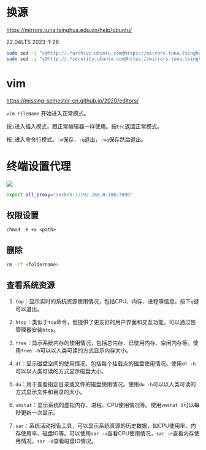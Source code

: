 # 换源

https://mirrors.tuna.tsinghua.edu.cn/help/ubuntu/


22.04LTS 2023-1-28
```bash
sudo sed -i "s@http://.*archive.ubuntu.com@https://mirrors.tuna.tsinghua.edu.cn@g" /etc/apt/sources.list
sudo sed -i "s@http://.*security.ubuntu.com@https://mirrors.tuna.tsinghua.edu.cn@g" /etc/apt/sources.list
```

# vim

https://missing-semester-cn.github.io/2020/editors/

```vim FileName```
开始进入正常模式。

按`i`进入插入模式，跟正常编辑器一样使用。按`Esc`返回正常模式。

按`:`进入命令行模式。`:w`保存，`:q`退出，`:wq`保存然后退出。


# 终端设置代理

![](PasteImage/2023-01-28-13-01-24.png)

```bash
export all_proxy="socks5://192.168.0.106:7890"
```


## 权限设置

```
chmod -R +x <path>
```

## 删除

```bash
rm -rf <foldername>
```

## 查看系统资源

1. `top`：显示实时的系统资源使用情况，包括CPU、内存、进程等信息。按下`q`键可以退出。

2. `htop`：类似于`top`命令，但提供了更友好的用户界面和交互功能。可以通过包管理器安装`htop`。

3. `free`：显示系统内存的使用情况，包括总内存、已使用内存、空闲内存等。使用`free -h`可以以人类可读的方式显示内存大小。

4. `df`：显示磁盘空间的使用情况，包括每个挂载点的磁盘使用情况。使用`df -h`可以以人类可读的方式显示磁盘大小。

5. `du`：用于查看指定目录或文件的磁盘使用情况。使用`du -h`可以以人类可读的方式显示文件和目录的大小。

6. `vmstat`：显示系统的虚拟内存、进程、CPU使用情况等。使用`vmstat 1`可以每秒更新一次显示。

7. `sar`：系统活动报告工具，可以显示系统资源的历史数据，如CPU使用率、内存使用率、磁盘IO等。可以使用`sar -u`查看CPU使用情况，`sar -r`查看内存使用情况，`sar -d`查看磁盘IO情况。



